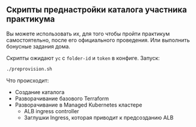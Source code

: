 ## Скрипты преднастройки каталога участника практикума


Вы можете использовать их, для того чтобы пройти практикум самостоятельно, после его официального проведения. Или
выполнить бонусные задания дома.

Скрипты ожидают `yc` с `folder-id` и `token` в конфиге.
Запуск:
```bash
./preprovision.sh
```

Что происходит:
- Создание каталога
- Разворачивание базового Terraform
- Разворачивание в Managed Kubernetes кластере
    - ALB ingress controller
    - Заглушки Ingress, которая приводит к предсозданию ALB
